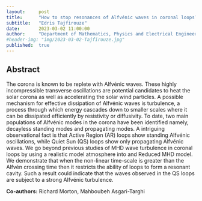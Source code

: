 ```yaml
---
layout:     post
title:      "How to stop resonances of Alfvénic waves in coronal loops?"
subtitle:   "Edris Tajfirouze"
date:       2023-03-02 11:00:00
author:     "Department of Mathematics, Physics and Electrical Engineering, Northumbria University, Newcastle upon Tyne, UK"
#header-img: "img/2023-03-02-Tajfirouze.jpg"
published:  true
---
```


## Abstract
The corona is known to be replete with Alfvénic waves. These highly incompressible transverse oscillations are potential candidates to heat the solar corona as well as accelerating the solar wind particles. A possible mechanism for effective dissipation of Alfvénic waves is turbulence, a process through which energy cascades down to smaller scales where it can be dissipated efficiently by resistivity or diffusivity. To date, two main populations of Alfvénic modes in the corona have been identified namely, decayless standing modes and propagating modes. A intriguing observational fact is that Active Region (AR) loops show standing Alfvénic oscillations, while Quiet Sun (QS) loops show only propagating Alfvénic waves. We go beyond previous studies of MHD wave turbulence in coronal loops by using a realistic model atmosphere into and Reduced MHD model. We demonstrate that when the non-linear time-scale is greater than the Alfvén crossing time then it restricts the ability of loops to form a resonant cavity. Such a result could indicate that the waves observed in the QS loops are subject to a strong Alfvénic turbulence.

**Co-authors:** Richard Morton, Mahboubeh Asgari-Targhi
